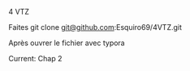 4 VTZ

Faites git clone git@github.com:Esquiro69/4VTZ.git

Après ouvrer le fichier avec typora

Current: Chap 2
